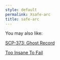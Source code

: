 ```yaml
---
style: default
permalink: Xsafe-arc
title: safe-arc
---
```

You may also like:

[SCP-373: Ghost Record](http://scp-wiki.net/scp-373)

[Too Insane To Fail](http://scp-wiki.net/too-insane-to-fail)
